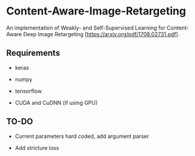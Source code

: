# Content-Aware-Image-Retargeting

An implementation of Weakly- and Self-Supervised Learning for Content-Aware Deep Image Retargeting [https://arxiv.org/pdf/1708.02731.pdf].


## Requirements

* keras

* numpy

* tensorflow

* CUDA and CuDNN (if using GPU)


## TO-DO

* Current parameters hard coded, add argument parser

* Add stricture loss